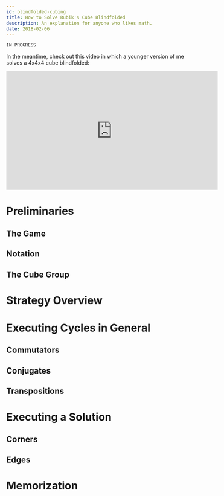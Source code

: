 ```yaml
---
id: blindfolded-cubing
title: How to Solve Rubik's Cube Blindfolded
description: An explanation for anyone who likes math.
date: 2018-02-06
---
```


`IN PROGRESS`

In the meantime, check out this video in which a younger version of me solves a 4x4x4 cube blindfolded:

<iframe width="560" height="315" src="https://www.youtube-nocookie.com/embed/UA_jAeGeYKY?rel=0&amp;showinfo=0" frameborder="0" allow="autoplay; encrypted-media" allowfullscreen></iframe>

# Preliminaries

## The Game

## Notation

## The Cube Group

# Strategy Overview

# Executing Cycles in General

## Commutators

## Conjugates

## Transpositions

# Executing a Solution

## Corners

## Edges

# Memorization
